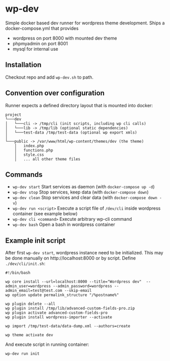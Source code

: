 # wp-dev
Simple docker based dev runner for wordpress theme development. Ships a docker-compose.yml that provides
* wordpress on port 8000 with mounted dev theme
* phpmyadmin on port 8001
* mysql for internal use


## Installation

Checkout repo and add `wp-dev.sh` to path.

## Convention over configuration

Runner expects a defined directory layout that is mounted into docker:
```
project
└───dev
│   └───cli -> /tmp/cli (init scripts, including wp cli calls)
│   └───lib -> /tmp/lib (optional static dependencies)
│   └───test-data /tmp/test-data (optional wp export xmls)
│   
└───public -> /var/www/html/wp-content/themes/dev (the theme)
    │   index.php
    │   functions.php
    │   style.css
    │   ... all other theme files
```

## Commands

* `wp-dev start` Start services as daemon (with `docker-compose up -d`)
* `wp-dev stop` Stop services, keep data (with `docker-compose down`)
* `wp-dev clean` Stop services and clear data (with `docker-compose down -v`)
* `wp-dev run <script>` Execute a script file of `/dev/cli` inside wordpress container (see example below)
* `wp-dev cli <command>` Execute arbitrary wp-cli command
* `wp-dev bash` Open a bash in wordpress container

## Example init script

After first `wp-dev start`, wordpress instance need to be initialized. This may be done manually on http://localhost:8000 
or by script. Define `./dev/cli/init.sh`:
```
#!/bin/bash

wp core install --url=localhost:8000 --title="Wordpress dev"  --admin_user=wordpress --admin_password=wordpress --admin_email=test@test.com --skip-email
wp option update permalink_structure "/%postname%"

wp plugin delete --all
wp plugin install /tmp/lib/advanced-custom-fields-pro.zip
wp plugin activate advanced-custom-fields-pro
wp plugin install wordpress-importer --activate

wp import /tmp/test-data/data-dump.xml --authors=create

wp theme activate dev

```
And execute script in running container:
```
wp-dev run init
```
